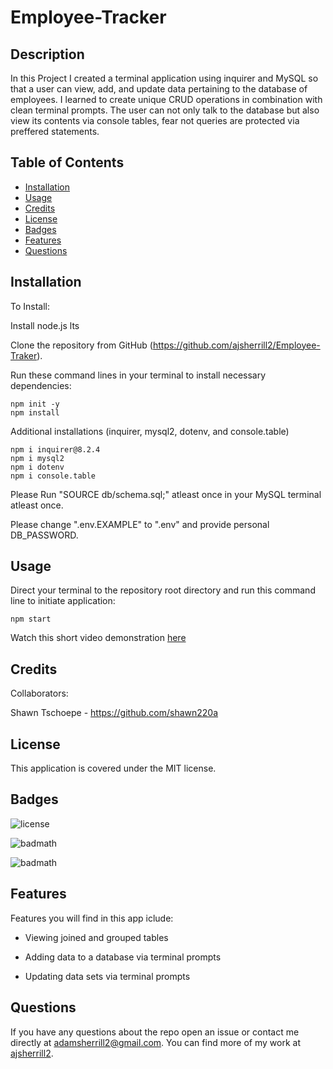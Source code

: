 # Employee-Tracker

## Description

In this Project I created a terminal application using inquirer and MySQL so that a user can view, add, and update data pertaining to the database of employees. I learned to create unique CRUD operations in combination with clean terminal prompts. The user can not only talk to the database but also view its contents via console tables, fear not queries are protected via preffered statements.

## Table of Contents

- [Installation](#installation)
- [Usage](#usage)
- [Credits](#credits)
- [License](#license)
- [Badges](#Badges)
- [Features](#Features)
- [Questions](#Questions)

## Installation

To Install:

Install node.js lts

Clone the repository from GitHub (https://github.com/ajsherrill2/Employee-Traker).

Run these command lines in your terminal to install necessary dependencies:

```
npm init -y
npm install
```

Additional installations (inquirer, mysql2, dotenv, and console.table)
```
npm i inquirer@8.2.4
npm i mysql2
npm i dotenv
npm i console.table
```

Please Run "SOURCE db/schema.sql;" atleast once in your MySQL terminal atleast once.

Please change ".env.EXAMPLE" to ".env" and provide personal DB_PASSWORD.

## Usage

Direct your terminal to the repository root directory and run this command line to initiate application:

```
npm start
```

Watch this short video demonstration [here](https://drive.google.com/file/d/19F2IVFa9U3DrifBAJGgX6bmSK_7yhEPD/view)

## Credits

Collaborators:

Shawn Tschoepe - https://github.com/shawn220a

## License

This application is covered under the MIT license.

## Badges

![license](https://img.shields.io/badge/license-MIT-yellow.svg)

![badmath](https://img.shields.io/github/languages/top/lernantino/badmath)

![badmath](https://img.shields.io/github/repo-size/ajsherrill2/README-Generator)

## Features

Features you will find in this app iclude:

- Viewing joined and grouped tables

- Adding data to a database via terminal prompts

- Updating data sets via terminal prompts

## Questions

If you have any questions about the repo open an issue or contact me directly at adamsherrill2@gmail.com. You can find more of my work at [ajsherrill2](https://github.com/ajsherrill2/).
